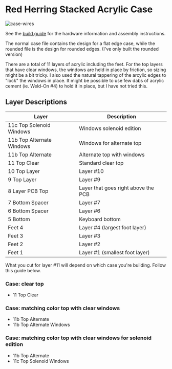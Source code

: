 # Red Herring Stacked Acrylic Case

![case-wires](https://user-images.githubusercontent.com/800930/158737611-4d48b5ed-aa60-4212-9865-cdf9784cfbe9.png)

See the [build guide](/build-guide) for the hardware information and assembly instructions.

The normal case file contains the design for a flat edge case, while the rounded file is the design for rounded edges.  (I've only built the rounded version)

There are a total of 11 layers of acrylic including the feet.  For the top layers that have clear windows, the windows are held in place by friction, so sizing might be a bit tricky.  I also used the natural tappering of the arcylic edges to "lock" the windows in place. It might be possible to use few dabs of acrylic cement (ie. Weld-On #4) to hold it in place, but I have not tried this.

## Layer Descriptions

| Layer | Description |
| ----- | ----------- |
| 11c Top Solenoid Windows | Windows solenoid edition
| 11b Top Alternate Windows | Windows for alternate top
| 11b Top Alternate | Alternate top with windows
| 11 Top Clear | Standard clear top
| 10 Top Layer | Layer #10
| 9 Top Layer | Layer #9
| 8 Layer PCB Top | Layer that goes right above the PCB
| 7 Bottom Spacer | Layer #7
| 6 Bottom Spacer | Layer #6
| 5 Bottom | Keyboard bottom
| Feet 4 | Layer #4 (largest foot layer)
| Feet 3 | Layer #3
| Feet 2 | Layer #2
| Feet 1 | Layer #1 (smallest foot layer)

What you cut for layer #11 will depend on which case you're building.  Follow this guide below.

### Case: clear top
- 11 Top Clear

### Case: matching color top with clear windows
- 11b Top Alternate
- 11b Top Alternate Windows

### Case: matching color top with clear windows for solenoid edition
- 11b Top Alternate
- 11c Top Solenoid Windows